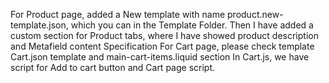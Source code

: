 For Product page, added a New template with name product.new-template.json, which you can in the Template Folder.
Then I have added a custom section for Product tabs, where I have showed product description and Metafield content Specification
For Cart page, please check template Cart.json template and main-cart-items.liquid section
In Cart.js, we have script for Add to cart button and Cart page script.
